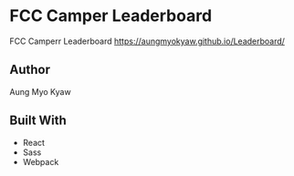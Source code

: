 # FCC Camper Leaderboard
FCC Camperr Leaderboard
https://aungmyokyaw.github.io/Leaderboard/
## Author
Aung Myo Kyaw
## Built With
- React
- Sass
- Webpack
